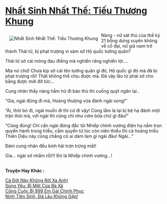 <a href="https://utruyen.com/truyen/nhat-sinh-nhat-the-tieu-thuong-khung/19304/" title="Nhất Sinh Nhất Thế: Tiếu Thương Khung"><h1>Nhất Sinh Nhất Thế: Tiếu Thương Khung</h1></a><div style="display:table"><img align="right" style="float: left; padding: 10px;" src="https://utruyen.com/images/story/200x260/nhat-sinh-nhat-the-tieu-thuong-khung.jpg" alt="Nhất Sinh Nhất Thế: Tiếu Thương Khung">Nàng - nữ sát thủ của thế kỷ 21 bỗng dưng xuyên không về cổ đại, nữ giả nam trở thành Thái tử, bị phạt trượng vì sàm sỡ Hộ quốc tướng quân?<p></p>Thái tử sờ cái mông đau điếng mà nghiến răng nghiến lợi.... <p></p>Mịa nó chứ! Chưa kịp sờ cái tên tướng quân gì đó, Hộ quốc gì đó mà đã bị phạt trượng rồi! Thật không thể chịu được mà. Đã vậy lão tử phải sờ cho bằng được mới đỡ tức...<p></p>Cung nhân thấy nàng hầm hừ đi báo thù thì cuống quýt ngăn lại..<p></p>“Gia, ngài đừng đi mà, Hoàng thượng vừa đánh ngài xong!”<p></p>“Ài, thôi bỏ đi, ngài muốn đi thì cứ đi vậy! Cùng lắm là lại bị bệ hạ đánh một trận thôi mà, với ngài thì cũng chỉ như cơm bữa chứ gì đâu!”<p></p>“Cũng đúng! Chỉ cần ngài đừng đắc tội Nhiếp chính vương điện hạ nắm trọn quyền hành trong triều, cầm quyền từ lúc còn niên thiếu thì cả hoàng triều Thiên Diệu này cũng chẳng có ai dám làm gì ngài đâu! Ngài…”<p></p>Đám cung nhân đều kinh hãi trợn trừng mắt!<p></p>Gia… ngài sờ nhầm rồi!!! Đó là Nhiếp chính vương…!</div><p><br><b>Truyện Hay Khác :</b></p><a href="https://utruyen.com/truyen/ca-doi-nay-khong-roi-xa-anh/19293/" alt="Cả Đời Này Không Rời Xa Anh!">Cả Đời Này Không Rời Xa Anh!</a><br/><a href="https://github.com/quanluxury/ngontinhhot/tree/master/truyenhay/17301/" alt="Sủng Yêu: Bí Mật Của Bà Xã">Sủng Yêu: Bí Mật Của Bà Xã</a><br/><a href="https://github.com/quanluxury/ngontinhhot/tree/master/truyenhay/17557/" alt="Công Cuộc Bị 999 Em Gái Chinh Phục">Công Cuộc Bị 999 Em Gái Chinh Phục</a><br/><a href="https://github.com/quanluxury/ngontinhhot/tree/master/truyenhay/18339/" alt="Ninh Tiên Sinh, Đã Lâu Không Gặp!">Ninh Tiên Sinh, Đã Lâu Không Gặp!</a><br/>